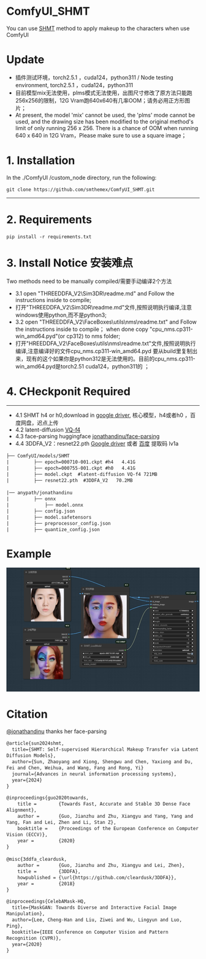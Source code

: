 # ComfyUI_SHMT
You can use [SHMT](https://github.com/Snowfallingplum/SHMT) method to apply makeup to the characters  when use ComfyUI 

# Update 
* 插件测试环境，torch2.5.1 ，cuda124，python311 / Node testing environment, torch2.5.1 ，cuda124，python311
* 目前模型mix无法使用，plms模式无法使用，出图尺寸修改了原方法只能跑256x256的限制，12G Vram跑640x640有几率OOM；请务必用正方形图片； 
* At present, the model 'mix' cannot be used, the 'plms' mode cannot be used, and the drawing size has been modified to the original method's limit of only running 256 x 256. There is a chance of OOM when running 640 x 640 in 12G Vram，Please make sure to use a square image；  


# 1. Installation

In the ./ComfyUI /custom_node directory, run the following:   
```
git clone https://github.com/smthemex/ComfyUI_SHMT.git
```
---
  
# 2. Requirements  

```
pip install -r requirements.txt
```
# 3. Install Notice 安装难点 
Two methods need to be manually compiled/需要手动编译2个方法  
* 3.1 open "THREEDDFA_V2\Sim3DR\readme.md" and Follow the instructions inside to compile;  
* 打开"THREEDDFA_V2\Sim3DR\readme.md"文件,按照说明执行编译,注意windows使用python,而不是python3;     
* 3.2 open "THREEDDFA_V2\FaceBoxes\utils\nms\readme.txt" and Follow the instructions inside to compile； when done copy "cpu_nms.cp311-win_amd64.pyd"(or cp312) to nms folder;  
* 打开"HREEDDFA_V2\FaceBoxes\utils\nms\readme.txt"文件,按照说明执行编译,注意编译好的文件cpu_nms.cp311-win_amd64.pyd 要从build里复制出来，现有的这个如果你是python312是无法使用的。目前的cpu_nms.cp311-win_amd64.pyd是torch2.51 cuda124，python311的 ；  

# 4. CHeckponit Required 
----
* 4.1 SHMT h4 or h0,download in [google driver](https://drive.google.com/drive/folders/1UJDdGCeE6qEqr3yi6BK1tEkwnjVKQDZY), 核心模型，h4或者h0 ，百度网盘，迟点上传
* 4.2 latent-diffusion [VQ-f4](https://github.com/CompVis/latent-diffusion?tab=readme-ov-file)
* 4.3 face-parsing  huggingface [jonathandinu/face-parsing](https://huggingface.co/jonathandinu/face-parsing/tree/main)
* 4.4 3DDFA_V2：resnet22.pth [Google driver](https://drive.google.com/file/d/1dh7JZgkj1IaO4ZcSuBOBZl2suT9EPedV/view)  或者 [百度](https://pan.baidu.com/share/init?surl=IS7ncVxhw0f955ySg67Y4A) 提取码 lv1a
```
├── ComfyUI/models/SHMT
|         ├── epoch=000710-001.ckpt #h4   4.41G
|         ├── epoch=000755-001.ckpt #h0   4.41G
|         ├── model.ckpt  #latent-diffusion VQ-f4 721MB
|         ├── resnet22.pth  #3DDFA_V2   70.2MB

|── anypath/jonathandinu
|         ├── onnx
|             ├── model.onnx
|         ├── config.json
|         ├── model.safetensors
|         ├── preprocessor_config.json
|         ├── quantize_config.json
```


# Example
![](https://github.com/smthemex/ComfyUI_SHMT/blob/main/example_new.png)



# Citation
[@jonathandinu](https://github.com/jonathandinu) thanks her face-parsing

```
@article{sun2024shmt,
  title={SHMT: Self-supervised Hierarchical Makeup Transfer via Latent Diffusion Models},
  author={Sun, Zhaoyang and Xiong, Shengwu and Chen, Yaxiong and Du, Fei and Chen, Weihua, and Wang, Fang and Rong, Yi}
  journal={Advances in neural information processing systems},
  year={2024}
}
```

```
@inproceedings{guo2020towards,
    title =        {Towards Fast, Accurate and Stable 3D Dense Face Alignment},
    author =       {Guo, Jianzhu and Zhu, Xiangyu and Yang, Yang and Yang, Fan and Lei, Zhen and Li, Stan Z},
    booktitle =    {Proceedings of the European Conference on Computer Vision (ECCV)},
    year =         {2020}
}

@misc{3ddfa_cleardusk,
    author =       {Guo, Jianzhu and Zhu, Xiangyu and Lei, Zhen},
    title =        {3DDFA},
    howpublished = {\url{https://github.com/cleardusk/3DDFA}},
    year =         {2018}
}
```
```
@inproceedings{CelebAMask-HQ,
  title={MaskGAN: Towards Diverse and Interactive Facial Image Manipulation},
  author={Lee, Cheng-Han and Liu, Ziwei and Wu, Lingyun and Luo, Ping},
  booktitle={IEEE Conference on Computer Vision and Pattern Recognition (CVPR)},
  year={2020}
}
```
